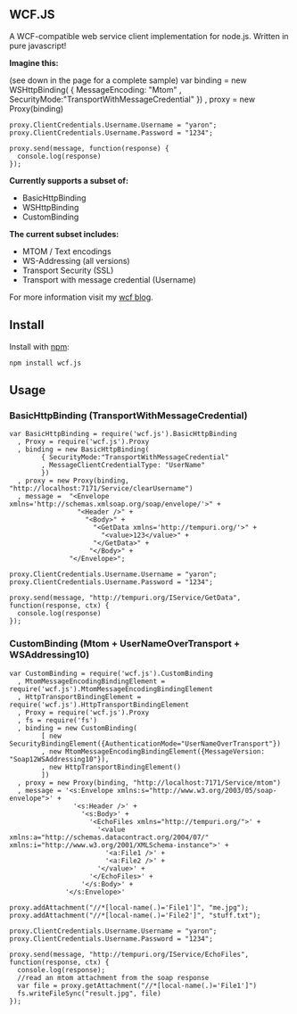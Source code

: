 ## WCF.JS
A WCF-compatible web service client implementation for node.js. Written in pure javascript!

**Imagine this:**
    
(see down in the page for a complete sample)
    var binding = new WSHttpBinding(
          { MessageEncoding: "Mtom"
          , SecurityMode:"TransportWithMessageCredential"
          })
      , proxy = new Proxy(binding)      

    proxy.ClientCredentials.Username.Username = "yaron";
    proxy.ClientCredentials.Username.Password = "1234";

    proxy.send(message, function(response) {
      console.log(response)
    });

**Currently supports a subset of:**

* BasicHttpBinding
* WSHttpBinding
* CustomBinding

**The current subset includes:**

* MTOM / Text encodings
* WS-Addressing (all versions)
* Transport Security (SSL)
* Transport with message credential (Username)

For more information visit my [wcf blog](http://webservices20.blogspot.com/).

## Install
Install with [npm](http://github.com/isaacs/npm):

    npm install wcf.js

## Usage

### BasicHttpBinding (TransportWithMessageCredential)
    var BasicHttpBinding = require('wcf.js').BasicHttpBinding
      , Proxy = require('wcf.js').Proxy
      , binding = new BasicHttpBinding(
            { SecurityMode:"TransportWithMessageCredential"
            , MessageClientCredentialType: "UserName"
            })
      , proxy = new Proxy(binding, "http://localhost:7171/Service/clearUsername")
      , message =  "<Envelope xmlns='http://schemas.xmlsoap.org/soap/envelope/'>" +
                     "<Header />" +
                       "<Body>" +
                         "<GetData xmlns='http://tempuri.org/'>" +
                           "<value>123</value>" +
                         "</GetData>" +
                        "</Body>" +
                   "</Envelope>";

    proxy.ClientCredentials.Username.Username = "yaron";
    proxy.ClientCredentials.Username.Password = "1234";

    proxy.send(message, "http://tempuri.org/IService/GetData", function(response, ctx) {
      console.log(response)
    });

### CustomBinding (Mtom + UserNameOverTransport + WSAddressing10)
    var CustomBinding = require('wcf.js').CustomBinding
      , MtomMessageEncodingBindingElement = require('wcf.js').MtomMessageEncodingBindingElement
      , HttpTransportBindingElement = require('wcf.js').HttpTransportBindingElement
      , Proxy = require('wcf.js').Proxy
      , fs = require('fs')
      , binding = new CustomBinding(
            [ new SecurityBindingElement({AuthenticationMode="UserNameOverTransport"})
            , new MtomMessageEncodingBindingElement({MessageVersion: "Soap12WSAddressing10"}),
            , new HttpTransportBindingElement()
            ])
      , proxy = new Proxy(binding, "http://localhost:7171/Service/mtom")
      , message = '<s:Envelope xmlns:s="http://www.w3.org/2003/05/soap-envelope">' +
                    '<s:Header />' +
                      '<s:Body>' +
                        '<EchoFiles xmlns="http://tempuri.org/">' +
                          '<value xmlns:a="http://schemas.datacontract.org/2004/07/" xmlns:i="http://www.w3.org/2001/XMLSchema-instance">' +
                            '<a:File1 />' +
                            '<a:File2 />' +
                          '</value>' +
                        '</EchoFiles>' +
                      '</s:Body>' +
                  '</s:Envelope>'  

    proxy.addAttachment("//*[local-name(.)='File1']", "me.jpg");
    proxy.addAttachment("//*[local-name(.)='File2']", "stuff.txt");

    proxy.ClientCredentials.Username.Username = "yaron";
    proxy.ClientCredentials.Username.Password = "1234";

    proxy.send(message, "http://tempuri.org/IService/EchoFiles", function(response, ctx) {
      console.log(response);
      //read an mtom attachment from the soap response
      var file = proxy.getAttachment("//*[local-name(.)='File1']")
      fs.writeFileSync("result.jpg", file)      
    });